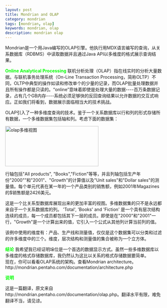 ```yaml
---
layout: post
title: Mondrian and OLAP
category: mondrian
tags: [mondrian, olap]
keywords: mondrian, olap
description: mondrian olap
---
```

<p>Mondrian是一个用Java编写的OLAP引擎。他执行用MDX语言编写的查询，从关系数据库（RDBMS）中读取数据并且通过Java API以多维度的格式展示查询结果。</p>

<p><strong><span style="color: #00ff00;">Online Analytical Processing</span></strong>
联机分析处理（OLAP）指在线实时的分析大量数据。与联机事务处理系统（On-<wbr>Line Transaction Processing，简称OLTP）不同，OLTP中典型的操作如读和修改单个的少量的记录，而OLAP批量处理数据并且所有操作都是只读的。“online”意味着即使是处理大量的数据----百万条数据记录，占有几个GB内存----系统必须足够快的反回查询结果以允许数据的交互式响应。正如我们将看到，数据展示面临相当大的技术挑战。</wbr></p>

<p>OLAP引入了一种多维度查询的技术。鉴于一个关系数据库以行和列的形式存储所有数据，一个多维数据集包括轴和列。考虑下面的数据集：</p>

<p><a href="/file/2011/12/olap_examples20111217.jpg"><img class="size-medium wp-image-2469 aligncenter" title="olap_examples20111217" src="/file/2011/12/olap_examples20111217-300x129.jpg" alt="olap多维视图" width="300" height="129" /></a></p>

<p>行轴包括"All products", "Books","Fiction"等等，并且列轴包括生产年份"2000"”和"2001"、"Growth"的计算值以及"Unit sales"和"Dollar sales"的测量值。每个单元代表在某一年的一个产品类别的销售额，例如2001年Magazines的$销售额是2426美元。</p>

<p>这是一个比关系型数据库展现出来的更加丰富的视图。多维数据集的只不是永远都来自于一个关系数据库的列。 'Total', 'Books' and 'Fiction' 是一个具有层次结构连续的成员，每一个成员都包括其下一层的成员。即使是在"2000"和"2001"一行，"Growth"是一个计算出来的值，它引入一个公式从其他列计算当前列的值。</p>

<p>该例中使用的维度有：产品、生产线和测量值，仅仅是这个数据集可以分类和过滤的许多维度中的三个。维度，层次结构和测量值的集合被称为一个立方体。</p>

<p><strong><span style="color: #00ff00;">结论</span></strong>
我希望我已经证明垛位是一个首选的数据显示方式。虽然一些多维数据库以多维度的格式存储数据库，我仍然认为这比以关系的格式存储数据要简单。<br />
现在，你可以看看OLAP系统的架构。查看Mondrian architecture。http://mondrian.pentaho.com/documentation/architecture.php</p>

<p><strong><span style="color: #00ff00;">说明</span></strong>
<div class="note">
这是一篇翻译，原文来自http://mondrian.pentaho.com/documentation/olap.php。翻译水平有限，难免翻译不当，请见谅。</div></p>
